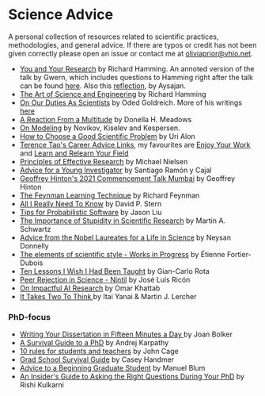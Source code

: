 # Science Advice
A personal collection of resources related to scientific practices, methodologies, and general advice. If there are typos or credit has not been given correctly please open an issue or contact me at oliviaprior@vhio.net.


- [You and Your Research](https://d37ugbyn3rpeym.cloudfront.net/stripe-press/TAODSAE_zine_press.pdf) by Richard Hamming. An annoted version of the talk by Gwern, which includes questions to Hamming right after the talk can be found [here](https://gwern.net/doc/science/1986-hamming). Also this [reflection](https://www.lesswrong.com/posts/kLRN3uZMawshPBL9D/a-reflection-on-richard-hamming-s-you-and-your-research), by Aysajan.
- [The Art of Science and Engineering](https://press.stripe.com/the-art-of-doing-science-and-engineering) by Richard Hamming
- [On Our Duties As Scientists](https://www.wisdom.weizmann.ac.il/~oded/PSX/duties+p.pdf) by Oded Goldreich. More of his writings [here](https://www.wisdom.weizmann.ac.il/~oded/essays.html)
- [A Reaction From a Multitude](https://donellameadows.org/archives/a-reaction-from-a-multitude/) by Donella H. Meadows
- [On Modeling](https://onlinelibrary.wiley.com/doi/10.1002/mrm.27101) by Novikov, Kiselev and Kespersen.
- [How to Choose a Good Scientific Problem](https://www.cell.com/fulltext/S1097-2765%2809%2900641-8) by Uri Alon
- [Terence Tao's Career Advice Links](https://terrytao.wordpress.com/career-advice/), my favourites are [Enjoy Your Work](https://terrytao.wordpress.com/career-advice/enjoy-your-work/) and [Learn and Relearn Your Field](https://terrytao.wordpress.com/career-advice/learn-and-relearn-your-field/)
- [Principles of Effective Research](https://michaelnielsen.org/blog/principles-of-effective-research/) by Michael Nielsen
- [Advice for a Young Investigator](https://www.ncbi.nlm.nih.gov/pmc/articles/PMC5198756/) by Santiago Ramón y Cajal
- [Geoffrey Hinton's 2021 Commencement Talk Mumbai](https://www.cs.toronto.edu/~hinton/HintonMumbai.pdf) by Geoffrey Hinton
- [The Feynman Learning Technique](https://fs.blog/feynman-learning-technique/) by Richard Feynman
- [All I Really Need To Know](http://theory.caltech.edu/~preskill/all-i-really-need-to-know.pdf) by David P. Stern
- [Tips for Probabilistic Software](https://jxnl.github.io/blog/writing/2024/01/19/tips-probabilistic-software/) by Jason Liu
- [The Importance of Stupidity in Scientific Research](https://web.stanford.edu/~fukamit/schwartz-2008.pdf) by Martin A. Schwartz
- [Advice from the Nobel Laureates for a Life in Science](https://mediatheque.lindau-nobel.org/topics/2018-advice-from-the-nobel-laureates-for-a-life-in-science) by Neysan Donnelly
- [The elements of scientific style - Works in Progress](https://worksinprogress.co/issue/the-elements-of-scientific-style/) by Étienne Fortier-Dubois
- [Ten Lessons I Wish I Had Been Taught](https://www.ams.org/notices/199701/comm-rota.pdf) by Gian-Carlo Rota
- [Peer Rejection in Science - Nintil](https://nintil.com/discoveries-ignored?s=09) by José Luís Ricón
- [On Impactful AI Research](https://github.com/okhat/blog/blob/main/2024.09.impact.md) by Omar Khattab
- [It Takes Two To Think ](https://www.nature.com/articles/s41587-023-02074-2) by Itai Yanai & Martin J. Lercher 

### PhD-focus

- [Writing Your Dissertation in Fifteen Minutes a Day
](https://www.cs.umb.edu/~eb/joan/diss15/index.html) by Joan Bolker
- [A Survival Guide to a PhD](https://karpathy.github.io/2016/09/07/phd/) by Andrej Karpathy
- [10 rules for students and teachers](https://www.openculture.com/2018/07/10-rules-for-students-and-teachers.html) by John Cage
- [Grad School Survival Guide](https://docs.google.com/document/d/1J69h9OEmlW4tgdjoXNA_LluFmBjtixkzI65tEGIVUW4/edit?pli=1) by  Casey Handmer
- [Advice to a Beginning Graduate Student](https://www.cs.cmu.edu/~mblum/research/pdf/grad.html) by Manuel Blum
- [An Insider's Guide to Asking the Right Questions During Your PhD](https://newscience.org/asking-the-right-questions/) by Rishi Kulkarni

